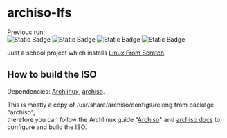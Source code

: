# archiso-lfs

Previous run:  
![Static Badge](https://img.shields.io/badge/possible%20initramfs%20malfunction%20-yellow?label=ISO%20build) ![Static Badge](https://img.shields.io/badge/pass-green?label=lfs-install) ![Static Badge](https://img.shields.io/badge/unchanged%20(pass)-green?label=LFS%20boot%20(BIOS)) ![Static Badge](https://img.shields.io/badge/unchanged%20(pass)-green?label=LFS%20boot%20(UEFI))

Just a school project which installs [Linux From Scratch](https://linuxfromscratch.org/lfs/view/stable/index.html).  

## How to build the ISO

Dependencies: [Archlinux](https://archlinux.org), [archiso](https://archlinux.org/packages/extra/any/archiso/).
  
This is mostly a copy of /usr/share/archiso/configs/releng from package "archiso",  
therefore you can follow the Archlinux guide "[Archiso](https://wiki.archlinux.org/title/Archiso)" and [archiso docs](https://gitlab.archlinux.org/archlinux/archiso/-/tree/master/docs?ref_type=heads) to configure and build the ISO.  
